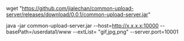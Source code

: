 wget "https://github.com/jialechan/common-upload-server/releases/download/0.0.1/common-upload-server.jar"   

java -jar common-upload-server.jar --host=http://x.x.x.x:10000 --basePath=/userdata1/www --extList=
"gif,jpg,png" --server.port=10001
